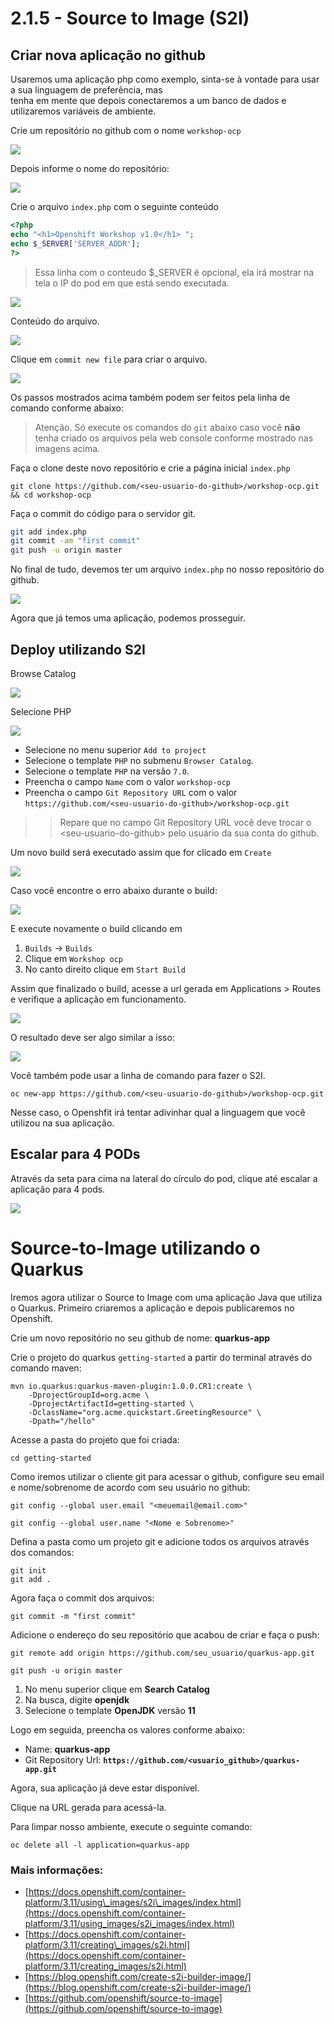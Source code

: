 # 2.1.5 - Source to Image \(S2I\)

## Criar nova aplicação no github

Usaremos uma aplicação php como exemplo, sinta-se à vontade para usar a sua linguagem de preferência, mas  
tenha em mente que depois conectaremos a um banco de dados e utilizaremos variáveis de ambiente.

Crie um repositório no github com o nome `workshop-ocp`

![](https://raw.githubusercontent.com/guaxinim/test-drive-openshift/master/gitbook/assets/selection_237.png)

Depois informe o nome do repositório:

![](https://raw.githubusercontent.com/guaxinim/test-drive-openshift/master/gitbook/assets/selection_239.png)

Crie o arquivo `index.php` com o seguinte conteúdo

```php
<?php
echo "<h1>Openshift Workshop v1.0</h1> ";
echo $_SERVER['SERVER_ADDR'];
?>
```

> Essa linha com o conteudo $\_SERVER é opcional, ela irá mostrar na tela o IP do pod em que está sendo executada.

![](https://raw.githubusercontent.com/guaxinim/test-drive-openshift/master/gitbook/assets/selection_240.png)

Conteúdo do arquivo.

![](https://raw.githubusercontent.com/guaxinim/test-drive-openshift/master/gitbook/assets/selection_241.png)

Clique em `commit new file` para criar o arquivo.

![](https://raw.githubusercontent.com/guaxinim/test-drive-openshift/master/gitbook/assets/selection_242.png)

Os passos mostrados acima também podem ser feitos pela linha de comando conforme abaixo:

> Atenção. Só execute os comandos do `git` abaixo caso vocẽ **não** tenha criado os arquivos pela web console conforme mostrado nas imagens acima.

Faça o clone deste novo repositório e crie a página inicial `index.php`

```text
git clone https://github.com/<seu-usuario-do-github>/workshop-ocp.git && cd workshop-ocp
```

Faça o commit do código para o servidor git.

```bash
git add index.php
git commit -am "first commit"
git push -u origin master
```

No final de tudo, devemos ter um arquivo `index.php` no nosso repositório do github.

![](https://raw.githubusercontent.com/guaxinim/test-drive-openshift/master/gitbook/assets/selection_243.png)

Agora que já temos uma aplicação, podemos prosseguir.

## Deploy utilizando S2I

Browse Catalog

![](https://raw.githubusercontent.com/guaxinim/test-drive-openshift/master/gitbook/assets/selection_245.png)

Selecione PHP

![](https://raw.githubusercontent.com/guaxinim/test-drive-openshift/master/gitbook/assets/s2i-parte2.gif)

* Selecione no menu superior `Add to project`
* Selecione o template `PHP` no submenu `Browser Catalog`.
* Selecione o template `PHP` na versão `7.0`.
* Preencha o campo `Name` com o valor `workshop-ocp` 
* Preencha o campo `Git Repository URL` com o valor `https://github.com/<seu-usuario-do-github>/workshop-ocp.git`

> > Repare que no campo Git Repository URL você deve trocar o &lt;seu-usuario-do-github&gt; pelo usuário da sua conta do github.

Um novo build será executado assim que for clicado em `Create`

![](https://raw.githubusercontent.com/guaxinim/test-drive-openshift/master/gitbook/assets/selection_298.png)

Caso você encontre o erro abaixo durante o build:

![](https://raw.githubusercontent.com/guaxinim/test-drive-openshift/master/gitbook/assets/captura-de-tela-de-2018-02-22-14-15-01.png)

E execute novamente o build clicando em

1. `Builds` -&gt; `Builds`
2. Clique em `Workshop ocp`
3. No canto direito clique em `Start Build`

Assim que finalizado o build, acesse a url gerada em Applications &gt; Routes e verifique a aplicação em funcionamento.

![](https://raw.githubusercontent.com/guaxinim/test-drive-openshift/master/gitbook/assets/phproute.png)

O resultado deve ser algo similar a isso:

![](https://raw.githubusercontent.com/guaxinim/test-drive-openshift/master/gitbook/assets/selection_248.png)

Você também pode usar a linha de comando para fazer o S2I.

```text
oc new-app https://github.com/<seu-usuario-do-github>/workshop-ocp.git
```

Nesse caso, o Openshfit irá tentar adivinhar qual a linguagem que você utilizou na sua aplicação.

## Escalar para 4 PODs

Através da seta para cima na lateral do círculo do pod, clique até escalar a aplicação para 4 pods.

![](https://raw.githubusercontent.com/guaxinim/test-drive-openshift/master/gitbook/assets/scale-4.gif)


# Source-to-Image utilizando o Quarkus

Iremos agora utilizar o Source to Image com uma aplicação Java que utiliza o Quarkus. 
Primeiro criaremos a aplicação e depois publicaremos no Openshift.

Crie um novo repositório no seu github de nome: **quarkus-app**

Crie o projeto do quarkus `getting-started` a partir do terminal através do comando maven:

```text
mvn io.quarkus:quarkus-maven-plugin:1.0.0.CR1:create \
    -DprojectGroupId=org.acme \
    -DprojectArtifactId=getting-started \
    -DclassName="org.acme.quickstart.GreetingResource" \
    -Dpath="/hello"
```

Acesse a pasta do projeto que foi criada:

```text
cd getting-started
```

Como iremos utilizar o cliente git para acessar o github, configure seu email e nome/sobrenome de acordo com seu usuário no github:

```text
git config --global user.email "<meuemail@email.com>"
```

```text
git config --global user.name "<Nome e Sobrenome>"
```

Defina a pasta como um projeto git e adicione todos os arquivos através dos comandos:

```text
git init
git add .
```

Agora faça o commit dos arquivos:

```text
git commit -m "first commit"
```

Adicione o endereço do seu repositório que acabou de criar e faça o push:

```text
git remote add origin https://github.com/seu_usuario/quarkus-app.git
```

```text
git push -u origin master
```

1. No menu superior clique em **Search Catalog**
2. Na busca, digite **openjdk**
3. Selecione o template **OpenJDK** versão **11**

Logo em seguida, preencha os valores conforme abaixo:

* Name: **quarkus-app**
* Git Repository Url: **`https://github.com/<usuario_github>/quarkus-app.git`**

Agora, sua aplicação já deve estar disponível.

Clique na URL gerada para acessá-la.    


Para limpar nosso ambiente, execute o seguinte comando:

```text
oc delete all -l application=quarkus-app
```

### Mais informações:

* [https://docs.openshift.com/container-platform/3.11/using\_images/s2i\_images/index.html](https://docs.openshift.com/container-platform/3.11/using_images/s2i_images/index.html)
* [https://docs.openshift.com/container-platform/3.11/creating\_images/s2i.html](https://docs.openshift.com/container-platform/3.11/creating_images/s2i.html)
* [https://blog.openshift.com/create-s2i-builder-image/](https://blog.openshift.com/create-s2i-builder-image/)
* [https://github.com/openshift/source-to-image](https://github.com/openshift/source-to-image)



